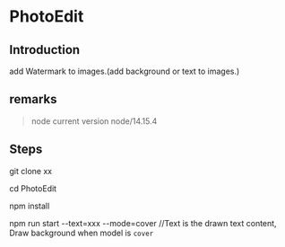 # PhotoEdit

## Introduction
add Watermark to images.(add background or text to images.)


## remarks

> node current version node/14.15.4


## Steps
git clone xx

cd PhotoEdit

npm install

npm run start --text=xxx --mode=cover //Text is the drawn text content, Draw background when model is `cover`

